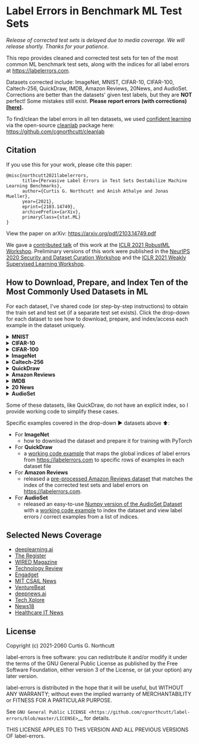 # Label Errors in Benchmark ML Test Sets

*Release of corrected test sets is delayed due to media coverage. We will release shortly. Thanks for your patience.*

This repo provides cleaned and corrected test sets for ten of the most common ML benchmark test sets, along with the indices for all label errors at https://labelerrors.com.

Datasets corrected include: ImageNet, MNIST, CIFAR-10, CIFAR-100, Caltech-256, QuickDraw, IMDB, Amazon Reviews, 20News, and AudioSet. Corrections are better than the datasets' given test labels, but they are **NOT** perfect! Some mistakes still exist. **Please report errors (with corrections) [[here](https://github.com/cgnorthcutt/label-errors/discussions/4)].**

To find/clean the label errors in all ten datasets, we used [confident learning](https://l7.curtisnorthcutt.com/confident-learning) via the open-source [cleanlab](https://github.com/cgnorthcutt/cleanlab) package here: https://github.com/cgnorthcutt/cleanlab

## Citation

If you use this for your work, please cite this paper:

```
@misc{northcutt2021labelerrors,
      title={Pervasive Label Errors in Test Sets Destabilize Machine Learning Benchmarks}, 
      author={Curtis G. Northcutt and Anish Athalye and Jonas Mueller},
      year={2021},
      eprint={2103.14749},
      archivePrefix={arXiv},
      primaryClass={stat.ML}
}
```

View the paper on arXiv: https://arxiv.org/pdf/2103.14749.pdf

We gave a [contributed talk](https://sites.google.com/connect.hku.hk/robustml-2021/accepted-papers/paper-050) of this work at the [ICLR 2021 RobustML Workshop](https://sites.google.com/connect.hku.hk/robustml-2021/home). Preliminary versions of this work were published in the [NeurIPS 2020 Security and Dataset Curation Workshop](http://securedata.lol/camera_ready/28.pdf) and the [ICLR 2021 Weakly Supervised Learning Workshop](https://weasul.github.io/papers/27.pdf).


## How to Download, Prepare, and Index Ten of the Most Commonly Used Datasets in ML

For each dataset, I've shared code (or step-by-step instructions) to obtain the train set and test set (if a separate test set exists). Click the drop-down for each dataset to see how to download, prepare, and index/access each example in the dataset uniquely.

<details><summary><b>MNIST</b></summary>
<p>

### How to obtain/prepare the dataset


```python
from torchvision import datasets
data_dir = PATH_TO_STORE_THE_DATASET
# Obtain the test set (what we correct in this repo)
test_data = datasets.MNIST(data_dir, train=False, download=True).test_labels.numpy()
test_labels = datasets.MNIST(data_dir, train=False, download=True).test_labels.numpy()
# We don't provide corrected train sets, but if interested, here is how to obtain the train set.
train_data = datasets.MNIST(data_dir, train=True, download=True).test_data.numpy()
train_labels = datasets.MNIST(data_dir, train=True, download=True).test_data.numpy()
```



</p>
</details>
<details><summary><b>CIFAR-10</b></summary>
<p>

### How to obtain/prepare the dataset

```python
import keras as keras
from keras.datasets import cifar10
# Obtain the test set (what we correct in this repo)
_, (test_data, test_labels) = cifar10.load_data()
# We don't provide corrected train sets, but if interested, here is how to obtain the train set.
(train_data, train_labels), _ = cifar10.load_data()
```

</p>
</details>
<details><summary><b>CIFAR-100</b></summary>
<p>

### How to obtain/prepare the dataset

```python
import keras as keras
from keras.datasets import cifar100
# Obtain the test set (what we correct in this repo)
_, (test_data, test_labels) = cifar100.load_data()
# We don't provide corrected train sets, but if interested, here is how to obtain the train set.
(train_data, train_labels), _ = cifar100.load_data()
```

</p>
</details>
<details><summary><b>ImageNet</b></summary>
<p>


### How to obtain the dataset

You can download the ImageNet validation set (what we correct in this repo), using this link:

https://image-net.org/data/ILSVRC/2012/ILSVRC2012_img_val.tar

Or from the terminal:

```bash
wget https://image-net.org/data/ILSVRC/2012/ILSVRC2012_img_val.tar
```

We do not correct the train set, but if the train set is obtained similarly, using this link:

https://image-net.org/data/ILSVRC/2012/ILSVRC2012_img_train.tar

If any of the above links stop working, go here: https://image-net.org/challenges/LSVRC/2012/2012-downloads.php
Create an account, and download the datasets directly from the site. **Be sure to download the 2012 version** of the dataset!


### How to prepare the dataset

Source of these instructions (copied below): https://github.com/soumith/imagenet-multiGPU.torch#data-processing

These instructions prepare the ImageNet dataset for the PyTorch dataloader using the convention: SubFolderName == ClassName.
So, for example: if you have classes {cat,dog}, cat images go into the folder dataset/cat and dog images go into dataset/dog

The training images for imagenet are already in appropriate subfolders (like n07579787, n07880968).
**You need to get the validation groundtruth and move the validation images into appropriate subfolders.**
To do this, download ILSVRC2012_img_train.tar ILSVRC2012_img_val.tar and use the following commands:
```bash
# extract train data -- SKIP THIS IF YOU WANT, WE ONLY CORRECT THE VALIDATION SET 
mkdir train && mv ILSVRC2012_img_train.tar train/ && cd train
tar -xvf ILSVRC2012_img_train.tar && rm -f ILSVRC2012_img_train.tar
find . -name "*.tar" | while read NAME ; do mkdir -p "${NAME%.tar}"; tar -xvf "${NAME}" -C "${NAME%.tar}"; rm -f "${NAME}"; done
# extract validation data -- (what we correct in this repo)
cd ../ && mkdir val && mv ILSVRC2012_img_val.tar val/ && cd val && tar -xvf ILSVRC2012_img_val.tar
wget -qO- https://raw.githubusercontent.com/soumith/imagenetloader.torch/master/valprep.sh | bash
```

If your imagenet dataset is on HDD or a slow SSD, run this command to resize all the images such that the smaller dimension is 256 and the aspect ratio is intact.
This helps with loading the data from disk faster.
```bash
find . -name "*.JPEG" | xargs -I {} convert {} -resize "256^>" {}
```


</p>
</details>
<details><summary><b>Caltech-256</b></summary>
<p>

### How to obtain/prepare the dataset

You can download the Caltech-256 dataset using this link:

http://www.vision.caltech.edu/Image_Datasets/Caltech256/256_ObjectCategories.tar

To extract the images, via terminal:

```bash
tar -xvf 256_ObjectCategories.tar
```

There is no specified test set, so we correct the entire dataset.

</p>
</details>
<details><summary><b>QuickDraw</b></summary>
<p>

### How to obtain/prepare the dataset

We use the numpy bitmap representation of the Google QuickDraw dataset. Download it here:

https://console.cloud.google.com/storage/browser/quickdraw_dataset/full/numpy_bitmap?pli=1

The dataset is also available on Kaggle, here: https://www.kaggle.com/drbeane/quickdraw-np

Please download the dataset into a folder called `quickdraw/numpy_bitmap/`.

## Example: Map global index of label errors to their local indices in the numpy bitmap files

```python
import os
import numpy as np

# !!!CHANGE THIS TO YOUR DIRECTORY WHERE YOU DOWNLOADED THE NUMPY BITMAPS
QUICKDRAW_NUMPY_BITMAP_DIR = '/datasets/datasets/quickdraw/numpy_bitmap/'

# !!!CHANGE THESE TO WHERE YOU CLONE https://github.com/cgnorthcutt/label-errors
# Load predictions and indices of label errors
pred = np.load('/datasets/cgn/pyx/quickdraw/pred__epochs_20.npy')
le_idx = np.load('/datasets/cgn/pyx/quickdraw/label_errors_idx__epochs_20.npy')

display_predicted_label = False  # Set to true to print the predicted label.

def fetch_class_counts(numpy_bitmap_dir):
    # Load class counts for QuickDraw dataset.
    class_counts = []
    for i, f in enumerate(sorted(os.listdir(numpy_bitmap_dir))):
        loc = os.path.join(numpy_bitmap_dir, f)
        with open(loc, 'rb') as rf:
            line = rf.readline()
            cnt = int(line.split(b'(')[1].split(b',')[0])
            class_counts.append(cnt)
    print('Total number of examples in QuickDraw npy files: {:,}'.format(
        sum(class_counts)))
    assert sum(class_counts) == 50426266
    return class_counts

# Get the number of examples in each class/file based on the numpy bitmap files.
class_counts = fetch_class_counts(QUICKDRAW_NUMPY_BITMAP_DIR)
# We'll use the cumulative sum of the class counts to map the 
#    global index to index in each file.

counts_cumsum = np.cumsum(class_counts)

# Get the list of all class names sorted corresponding to their numerical label
# make sure you sort the filenames using sorted!
label2name = [z[:-4] for z in sorted(os.listdir(QUICKDRAW_NUMPY_BITMAP_DIR))]


# Let's look at an example from the label errors site.
# https://labelerrors.com/static/quickdraw/44601012.png


# !!!CHANGE THIS TO THE ID OF ANY QUICKDRAW ERROR ON https://labelerrors.com
# You can find the id by right-clicking the image, and copying the image url
idx = 44601012
# The true class of this image is 'angel', i.e., class 7
# The given class of this image is 'triangle', i.e., class 324
if idx >= counts_cumsum[-1]:
    raise ValueError('index {} must be smaller than size of dataset {}.'.format(
        idx, counts_cumsum[-1]))

# !!!The next 5 lines of code are IMPORTANT.
# Here's how you map the global index (idx) to the local index within each file.
given_label = np.argmax(counts_cumsum > idx)
if given_label > 0:
    # local index = global index - the cumulative items in the previous classes
    local_idx = idx - counts_cumsum[given_label - 1]
else:
    # Its class 0, in the first npy file, so the local index == global index
    local_idx = idx

# Check the given label matches the corresponding class name
print('\nQuickdraw Given label: {} (label id: {})'.format(
    label2name[given_label], given_label))
if display_predicted_label:
    print('Pred label: {} (label id: {})'.format(
        label2name[pred[idx]], pred[idx]))

# Visualize the example
from matplotlib import pyplot as plt
plt.imshow(
    256 - np.load(QUICKDRAW_NUMPY_BITMAP_DIR + '{}.npy'.format(
        label2name[given_label]),
    )[local_idx].reshape(28, 28),
    interpolation='nearest',
    cmap='gray',
)
plt.show()
print('^ should match https://labelerrors.com/static/quickdraw/44601012.png')
```
If this example does not work for you, please let us know [[here](https://github.com/cgnorthcutt/label-errors/issues)].

</p>
</details>
<details><summary><b>Amazon Reviews</b></summary>
<p>

### How to obtain/prepare the dataset

Download [[this pre-prepared release of the Amazon5core Reviews dataset](https://github.com/cgnorthcutt/label-errors/releases/tag/amazon-reviews-dataset)].

This dataset has been prepared for you already so that the indices of the label errors will match the dataset.

### We performed the following preprocessing before training with this dataset:

```bash
# Preprocess the amazon 5 core data by running this
cat amazon5core.txt | sed -e "s/\([.\!?,'/()]\)/ \1 /g" | tr "[:upper:]" "[:lower:]" > amazon5core.preprocessed.txt
```

### Examples finding label errors.

Examples are available in the [[`cleanlab/examples/amazon_reviews_dataset`](https://github.com/cgnorthcutt/cleanlab/tree/master/examples/amazon_reviews_dataset)] module.

</p>
</details>
<details><summary><b>IMDB</b></summary>
<p>

### How to obtain/prepare the dataset

[Download](https://ai.stanford.edu/~amaas/data/sentiment/aclImdb_v1.tar.gz) the dataset from: https://ai.stanford.edu/~amaas/data/sentiment/

Extract `aclImdb_v1.tar.gz`, i.e. in your terminal, run: `tar -xzvf aclImdb_v1.tar.gz` 

To prepare both the train and test sets:

```python
import os
import numpy as np

# !!!CHANGE THIS TO THE LOCATION WHERE YOU EXTRACTED THE IMDB DATASET
data_dir = "/datasets/datasets/aclImdb/"

# This stores the data as dict with keys ['train', 'test']
text = {}
# This stores the labels as a dict with keys ['train', 'test']
labels = {}
for dataset in ['train', 'test']:
    text[dataset] = []
    dataset_dir = data_dir + dataset + '/'
    for i, fn in enumerate(os.listdir(dataset_dir + "neg/")):
        with open(dataset_dir + "neg/" + fn, 'r') as rf:
            text[dataset].append(rf.read())
    labels[dataset] = np.zeros(i + 1)
    for i, fn in enumerate(os.listdir(dataset_dir + "pos/")):
        with open(dataset_dir + "pos/" + fn, 'r') as rf:
            text[dataset].append(rf.read())
    labels[dataset] = np.concatenate([labels[dataset], np.ones(i + 1)]).astype(int)
```

Now you should be able to access the test set labels via `labels['test']`. The indices should match the indices of the label errors we provide.

</p>
</details>
<details><summary><b>20 News</b></summary>
<p>

### How to obtain/prepare the dataset

```python
from sklearn.datasets import fetch_20newsgroups
train_data = fetch_20newsgroups(subset='train')
test_data = fetch_20newsgroups(subset='test')
```

Both `train_data` and `test_data` are dicts with keys:

`['data', 'filenames', 'target_names', 'target', 'DESCR']`

The indices of `test_data['data']` and `test_data['target']` should match the indices of the label errors we provide.

</p>
</details>
<details><summary><b>AudioSet</b></summary>
<p>

### How to obtain/prepare the dataset

AudioSet provides an `eval` test set and pre-computed training features (128-length 8-bit quantized embeddings for every 1 second of audio, and each audio clip is 10 seconds, resulting in a 128x10 matrix representation). The original dataset embeddings are available [here](https://research.google.com/audioset/download.html), but they are formatted as tfrecords. For your convenience, we preprocessed and released a Numpy version of the AudioSet Dataset formatted using only numpy matrices and python lists. **Download the dataset here**: https://github.com/cgnorthcutt/label-errors/releases/tag/numpy-audioset-dataset. 

Details about the [Numpy AudioSet dataset](https://github.com/cgnorthcutt/label-errors/releases/tag/numpy-audioset-dataset) (how we processed the original AudioSet dataset and what files are contained in the dataset) are available in the release.

Your AudioSet file structure should look like this *(**click the files you're missing to download them**)*:

audioset/  
│── audioset_v1_embeddings/ ---> *Download from https://research.google.com/audioset/download.html*  
│   │── [balanced_train_segments.csv](http://storage.googleapis.com/us_audioset/youtube_corpus/v1/csv/balanced_train_segments.csv)   
│   │── bal_train  *(optional - tfrecords version of embeddings)*   
│   │── eval  *(optional - tfrecords version of embeddings)*  
│   │── [eval_segments.csv](http://storage.googleapis.com/us_audioset/youtube_corpus/v1/csv/eval_segments.csv)  
│   │── [unbalanced_train_segments.csv](http://storage.googleapis.com/us_audioset/youtube_corpus/v1/csv/unbalanced_train_segments.csv)  
│   '── unbal_train  *(optional - tfrecords version of embeddings)*  
│── [class_labels_indices.csv](http://storage.googleapis.com/us_audioset/youtube_corpus/v1/csv/class_labels_indices.csv)  
│──  preprocessed/ ---> *Download here: https://github.com/cgnorthcutt/label-errors/releases/tag/numpy-audioset-dataset.*  
│   │── bal_train_features.p  
│   │── bal_train_labels.p  
│   │── bal_train_video_ids.p  
│   │── eval_features.p  
│   │── eval_labels.p  
│   │── eval_video_ids.p  
│   │── unbal_train_features.p  
│   │── unbal_train_labels.p  
│   '── unbal_train_video_ids.p  

## View label errors (map indices) into AudioSet Test set

```python
import numpy as np
from sklearn.preprocessing import MultiLabelBinarizer
import pandas as pd

#!!! CHANGE THIS TO YOUR AUDIOSET MAIN DIRECTORY
audioset_main_dir = "/datasets/datasets/audioset/"

def row2url(d):
    '''Converts a dict-like object to a youtube URL.'''
    if type(d) == pd.DataFrame:
        return "http://youtu.be/{vid}?start={s}&end={e}".format(
            vid = d['# YTID'].iloc[0],
            s = int(d['start_seconds'].iloc[0]),
            e = int(d['end_seconds'].iloc[0]),
        )
    else:
        return "http://youtu.be/{vid}?start={s}&end={e}".format(
            vid = d['# YTID'],
            s = int(d['start_seconds']),
            e = int(d['end_seconds']),
        )
# Information about the given (potentially noisy) test labels.
test_label_info = pd.read_csv(
    audioset_main_dir + "audioset_v1_embeddings/eval_segments.csv", 
    header=2, delimiter=", ", engine='python', )
# Read in the labels that are now easily accessible from the pickle files.
labels = np.load(audioset_main_dir + "preprocessed/eval_labels.p", allow_pickle=True)
test_video_ids = np.load(audioset_main_dir + "preprocessed/eval_video_ids.p", allow_pickle=True)
labels_one_hot = MultiLabelBinarizer().fit_transform(labels)
# Get human-readable class name mapping
# label_df = pd.read_csv("/media/ssd/datasets/datasets/audioset/class_labels_indices.csv")
label_df = pd.read_csv(audioset_main_dir + "class_labels_indices.csv")
label2mid = list(label_df["mid"].values)
label2name = list(label_df["display_name"].values)
num_unique_labels = len(set([zz for z in labels for zz in z]))
# Convert list of labels for each test example to human-readable class names
# lol = list of labels, because the AudioSet test set is multi-label
y_test_lol = [[label2name[z] \
                for z in np.arange(num_unique_labels)[p.astype(bool)]] \
                for p in labels_one_hot]
# Take a look at the first few label error indices/predictions we provide
label_errors_idx = np.array([11536,  2744,  3324])
predicted_labels = dict(zip(label_errors_idx, [['Wind instrument, woodwind instrument', 'Bagpipes'], ['Singing', 'Music', 'Folk music', 'Middle Eastern music'], ['Music']]))
for idx in label_errors_idx:
    row = test_label_info[test_label_info["# YTID"] == test_video_ids[0]]
    print('\nIndex of test/eval example:', idx)
    print('YouTube URL:', row2url(row))
    print('Given Labels:', y_test_lol[idx])
    print('Pred/Guessed Labels:', predicted_labels[idx])
```

</p>
</details>



Some of these datasets, like QuickDraw, do not have an explicit index, so I provide working code to simplify these cases.

Specific examples covered in the drop-down ▶ datasets above ⬆️:
* For **ImageNet**
  - how to download the dataset and prepare it for training with PyTorch
* For **QuickDraw**
  - a [working code example](https://github.com/cgnorthcutt/label-errors/blob/main/examples/quickdraw_example_index_the_dataset_files.py) that maps the global indices of label errors from https://labelerrors.com to specific rows of examples in each dataset file
* For **Amazon Reviews**
  - released a [pre-processed Amazon Reviews dataset](https://github.com/cgnorthcutt/label-errors/releases/tag/amazon-reviews-dataset) that matches the index of the corrected test sets and label errors on https://labelerrors.com.
* For **AudioSet**
  - released an easy-to-use [Numpy version of the AudioSet Dataset](https://github.com/cgnorthcutt/label-errors/releases/tag/numpy-audioset-dataset) with a [working code example](https://github.com/cgnorthcutt/label-errors/blob/main/examples/audioset_example_how_to_index_data_and_labels.py) to index the dataset and view label errors / correct examples from a list of indices.



## Selected News Coverage

* [deeplearning.ai](https://www.deeplearning.ai/the-batch/issue-87/#h-news)
* [The Register](https://www.theregister.com/2021/04/01/mit_ai_accuracy/)
* [WIRED Magazine](https://www.wired.com/story/foundations-ai-riddled-errors/)
* [Technology Review](https://www.technologyreview.com/2021/04/01/1021619/ai-data-errors-warp-machine-learning-progress/)
* [Engadget](https://www.engadget.com/mit-datasets-ai-machine-learning-label-errors-040042574.html)
* [MIT CSAIL News](https://www.csail.mit.edu/news/major-ml-datasets-have-tens-thousands-errors)
* [VentureBeat](https://venturebeat.com/2021/03/28/mit-study-finds-systematic-labeling-errors-in-popular-ai-benchmark-datasets/)
* [deepnews.ai](https://www.deepnews.ai/big-ais-made-with-the-help-of-bad-data/)
* [Tech Xplore](https://techxplore.com/news/2021-03-major-machine-datasets-tens-thousands.html)
* [News18](https://www.news18.com/news/tech/ai-is-getting-a-few-things-wrong-because-humans-may-have-incorrectly-labeled-a-bunch-of-images-3587147.html)
* [Healthcare IT News](https://www.healthcareitnews.com/news/label-errors-abound-most-common-ai-test-sets)


## License

Copyright (c) 2021-2060 Curtis G. Northcutt

label-errors is free software: you can redistribute it and/or modify it under the terms of the GNU General Public License as published by the Free Software Foundation, either version 3 of the License, or (at your option) any later version.

label-errors is distributed in the hope that it will be useful, but WITHOUT ANY WARRANTY; without even the implied warranty of MERCHANTABILITY or FITNESS FOR A PARTICULAR PURPOSE.  

See `GNU General Public LICENSE <https://github.com/cgnorthcutt/label-errors/blob/master/LICENSE>`__ for details.

THIS LICENSE APPLIES TO THIS VERSION AND ALL PREVIOUS VERSIONS OF label-errors.
